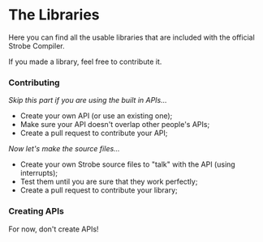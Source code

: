 # The Libraries
Here you can find all the usable libraries that are included with the official Strobe Compiler.

If you made a library, feel free to contribute it.

### Contributing
*Skip this part if you are using the built in APIs...*
* Create your own API (or use an existing one);
* Make sure your API doesn't overlap other people's APIs;
* Create a pull request to contribute your API;

*Now let's make the source files...*
* Create your own Strobe source files to "talk" with the API (using interrupts);
* Test them until you are sure that they work perfectly;
* Create a pull request to contribute your library;

### Creating APIs
For now, don't create APIs!
